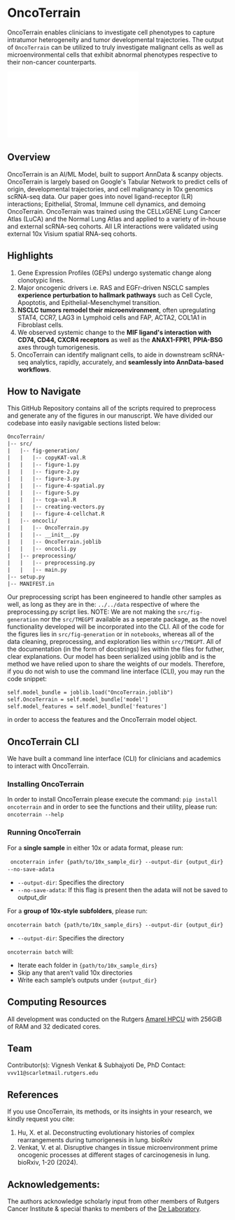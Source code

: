 # OncoTerrain
OncoTerrain enables clinicians to investigate cell phenotypes to capture intratumor heterogeneity and tumor developmental trajectories. The output of ```OncoTerrain``` can be utilized to truly investigate malignant cells as well as microenvironmental cells that exhibit abnormal phenotypes respective to their non-cancer counterparts.

![Workflow](Workflow.pdf)

## Overview 
OncoTerrain is an AI/ML Model, built to support AnnData & scanpy objects. OncoTerrain is largely based on Google's Tabular Network to predict cells of origin, developmental trajectories, and cell malignancy in 10x genomics scRNA-seq data. Our paper goes into novel ligand-receptor (LR) interactions; Epithelial, Stromal, Immune cell dynamics, and demoing OncoTerrain. OncoTerrain was trained using the CELLxGENE Lung Cancer Atlas (LuCA) and the Normal Lung Atlas and applied to a variety of in-house and external scRNA-seq cohorts. All LR interactions were validated using external 10x Visium spatial RNA-seq cohorts.  

## Highlights
1. Gene Expression Profiles (GEPs) undergo systematic change along clonotypic lines.
2. Major oncogenic drivers i.e. RAS and EGFr-driven NSCLC samples **experience perturbation to hallmark pathways** such as Cell Cycle, Apoptotis, and Epithelial-Mesenchymel transition. 
3. **NSCLC tumors remodel their microenvironment**, often upregulating STAT4, CCR7, LAG3 in Lymphoid cells and FAP, ACTA2, COL1A1 in Fibroblast cells. 
4. We observed systemic change to the **MIF ligand's interaction with CD74, CD44, CXCR4 receptors** as well as the **ANAX1-FPR1**, **PPIA-BSG** axes through tumorigenesis.
5. OncoTerrain can identify malignant cells, to aide in downstream scRNA-seq analytics, rapidly, accurately, and **seamlessly into AnnData-based workflows**. 

## How to Navigate
This GitHub Repository contains all of the scripts required to preprocess and generate any of the figures in our manuscript. We have divided our codebase into easily navigable sections listed below:

```
OncoTerrain/ 
|-- src/
|   |-- fig-generation/
|   |   |-- copyKAT-val.R
|   |   |-- figure-1.py
|   |   |-- figure-2.py
|   |   |-- figure-3.py
|   |   |-- figure-4-spatial.py
|   |   |-- figure-5.py
|   |   |-- tcga-val.R
|   |   |-- creating-vectors.py
|   |   |-- figure-4-cellchat.R
|   |-- oncocli/
|   |   |-- OncoTerrain.py
|   |   |-- __init__.py
|   |   |-- OncoTerrain.joblib
|   |   |-- oncocli.py
|   |-- preprocessing/
|   |   |-- preprocessing.py
|   |   |-- main.py
|-- setup.py
|-- MANIFEST.in
```

Our preprocessing script has been engineered to handle other samples as well, as long as they are in the: ``` ../../data ``` respective of where the preprocessing.py script lies. NOTE: We are not making the ```src/fig-generation``` nor the ```src/TMEGPT``` available as a seperate package, as the novel functionality developed will be incorporated into the CLI. All of the code for the figures lies in ```src/fig-generation``` or in ```notebooks```, whereas all of the data cleaning, preprocessing, and exploration lies within ```src/TMEGPT```. All of the documentation (in the form of docstrings) lies within the files for futher, clear explanations. Our model has been serialized using joblib and is the method we have relied upon to share the weights of our models. Therefore, if you do not wish to use the command line interface (CLI), you may run the code snippet:

``` 
self.model_bundle = joblib.load("OncoTerrain.joblib")
self.OncoTerrain = self.model_bundle['model']
self.model_features = self.model_bundle['features']
```

in order to access the features and the OncoTerrain model object. 

## OncoTerrain CLI 
We have built a command line interface (CLI) for clinicians and academics to interact with OncoTerrain. 

### Installing OncoTerrain
In order to install OncoTerrain please execute the command: ```pip install oncoterrain``` and in order to see the functions and their utility, please run: ```oncoterrain --help```

### Running OncoTerrain

For a **single sample** in either 10x or adata format, please run: 

``` oncoterrain infer {path/to/10x_sample_dir} --output-dir {output_dir} --no-save-adata```
- ```--output-dir```: Specifies the directory
- ```--no-save-adata```: If this flag is present then the adata will not be saved to output_dir

For a **group of 10x-style subfolders**, please run:

```oncoterrain batch {path/to/10x_sample_dirs} --output-dir {output_dir}  ```
- ```--output-dir```: Specifies the directory

```oncoterrain batch``` will:
- Iterate each folder in ```{path/to/10x_sample_dirs}```
- Skip any that aren’t valid 10x directories
- Write each sample’s outputs under ```{output_dir} ```

## Computing Resources
All development was conducted on the Rutgers [Amarel HPCU](https://oarc.rutgers.edu/resources/amarel/) with 256GiB of RAM and 32 dedicated cores.

## Team
Contributor(s): Vignesh Venkat & Subhajyoti De, PhD
Contact: ```vvv11@scarletmail.rutgers.edu```

## References
If you use OncoTerrain, its methods, or its insights in your research, we kindly request you cite:
1. Hu, X. et al. Deconstructing evolutionary histories of complex rearrangements during tumorigenesis in lung. bioRxiv
2. Venkat, V. et al. Disruptive changes in tissue microenvironment prime oncogenic processes at different stages of carcinogenesis in lung. bioRxiv, 1-20 (2024). 

## Acknowledgements:
The authors acknowledge scholarly input from other members of Rutgers Cancer Institute & special thanks to members of the [De Laboratory](https://www.sjdlab.org/).